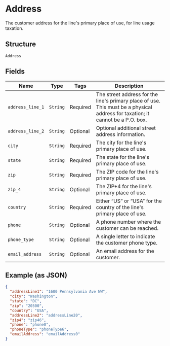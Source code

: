 
# Address

The customer address for the line's primary place of use, for line usage taxation.

## Structure

`Address`

## Fields

| Name | Type | Tags | Description |
|  --- | --- | --- | --- |
| `address_line_1` | `String` | Required | The street address for the line's primary place of use. This must be a physical address for taxation; it cannot be a P.O. box. |
| `address_line_2` | `String` | Optional | Optional additional street address information. |
| `city` | `String` | Required | The city for the line's primary place of use. |
| `state` | `String` | Required | The state for the line's primary place of use. |
| `zip` | `String` | Required | The ZIP code for the line's primary place of use. |
| `zip_4` | `String` | Optional | The ZIP+4 for the line's primary place of use. |
| `country` | `String` | Required | Either “US” or “USA” for the country of the line's primary place of use. |
| `phone` | `String` | Optional | A phone number where the customer can be reached. |
| `phone_type` | `String` | Optional | A single letter to indicate the customer phone type. |
| `email_address` | `String` | Optional | An email address for the customer. |

## Example (as JSON)

```json
{
  "addressLine1": "1600 Pennsylvania Ave NW",
  "city": "Washington",
  "state": "DC",
  "zip": "20500",
  "country": "USA",
  "addressLine2": "addressLine20",
  "zip4": "zip46",
  "phone": "phone0",
  "phoneType": "phoneType6",
  "emailAddress": "emailAddress0"
}
```

